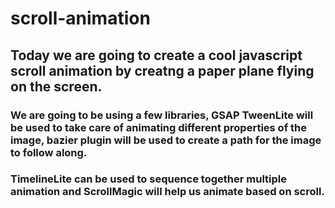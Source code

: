 # scroll-animation

## Today we are going to create a cool javascript scroll animation by creatng a paper plane flying on the screen.
### We are going to be using a few libraries, GSAP TweenLite will be used to take care of animating different properties of the image, bazier plugin will be used to create a path for the image to follow along. 
### TimelineLite can be used to sequence together multiple animation and ScrollMagic will help us animate based on scroll.
